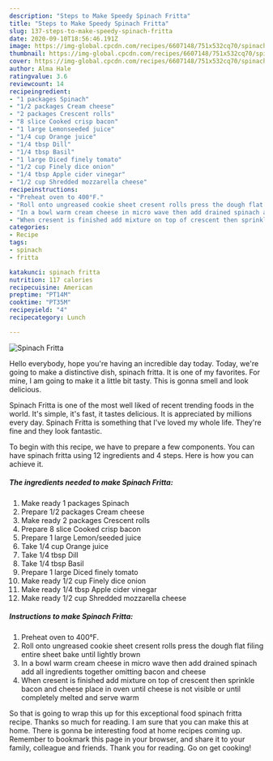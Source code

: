 ```yaml
---
description: "Steps to Make Speedy Spinach Fritta"
title: "Steps to Make Speedy Spinach Fritta"
slug: 137-steps-to-make-speedy-spinach-fritta
date: 2020-09-10T18:56:46.191Z
image: https://img-global.cpcdn.com/recipes/6607148/751x532cq70/spinach-fritta-recipe-main-photo.jpg
thumbnail: https://img-global.cpcdn.com/recipes/6607148/751x532cq70/spinach-fritta-recipe-main-photo.jpg
cover: https://img-global.cpcdn.com/recipes/6607148/751x532cq70/spinach-fritta-recipe-main-photo.jpg
author: Alma Hale
ratingvalue: 3.6
reviewcount: 14
recipeingredient:
- "1 packages Spinach"
- "1/2 packages Cream cheese"
- "2 packages Crescent rolls"
- "8 slice Cooked crisp bacon"
- "1 large Lemonseeded juice"
- "1/4 cup Orange juice"
- "1/4 tbsp Dill"
- "1/4 tbsp Basil"
- "1 large Diced finely tomato"
- "1/2 cup Finely dice onion"
- "1/4 tbsp Apple cider vinegar"
- "1/2 cup Shredded mozzarella cheese"
recipeinstructions:
- "Preheat oven to 400°F."
- "Roll onto ungreased cookie sheet cresent rolls press the dough flat filing entire sheet bake until lightly brown"
- "In a bowl warm cream cheese in micro wave then add drained spinach add all ingredients together omitting bacon and cheese"
- "When cresent is finished add mixture on top of crescent then sprinkle bacon and cheese place in oven until cheese is not visible or until completely melted and serve warm"
categories:
- Recipe
tags:
- spinach
- fritta

katakunci: spinach fritta 
nutrition: 117 calories
recipecuisine: American
preptime: "PT14M"
cooktime: "PT35M"
recipeyield: "4"
recipecategory: Lunch

---
```



![Spinach Fritta](https://img-global.cpcdn.com/recipes/6607148/751x532cq70/spinach-fritta-recipe-main-photo.jpg)

Hello everybody, hope you're having an incredible day today. Today, we're going to make a distinctive dish, spinach fritta. It is one of my favorites. For mine, I am going to make it a little bit tasty. This is gonna smell and look delicious.

Spinach Fritta is one of the most well liked of recent trending foods in the world. It's simple, it's fast, it tastes delicious. It is appreciated by millions every day. Spinach Fritta is something that I've loved my whole life. They're fine and they look fantastic.




To begin with this recipe, we have to prepare a few components. You can have spinach fritta using 12 ingredients and 4 steps. Here is how you can achieve it.

##### The ingredients needed to make Spinach Fritta:

1. Make ready 1 packages Spinach
1. Prepare 1/2 packages Cream cheese
1. Make ready 2 packages Crescent rolls
1. Prepare 8 slice Cooked crisp bacon
1. Prepare 1 large Lemon/seeded juice
1. Take 1/4 cup Orange juice
1. Take 1/4 tbsp Dill
1. Take 1/4 tbsp Basil
1. Prepare 1 large Diced finely tomato
1. Make ready 1/2 cup Finely dice onion
1. Make ready 1/4 tbsp Apple cider vinegar
1. Make ready 1/2 cup Shredded mozzarella cheese




##### Instructions to make Spinach Fritta:

1. Preheat oven to 400°F.
1. Roll onto ungreased cookie sheet cresent rolls press the dough flat filing entire sheet bake until lightly brown
1. In a bowl warm cream cheese in micro wave then add drained spinach add all ingredients together omitting bacon and cheese
1. When cresent is finished add mixture on top of crescent then sprinkle bacon and cheese place in oven until cheese is not visible or until completely melted and serve warm




So that is going to wrap this up for this exceptional food spinach fritta recipe. Thanks so much for reading. I am sure that you can make this at home. There is gonna be interesting food at home recipes coming up. Remember to bookmark this page in your browser, and share it to your family, colleague and friends. Thank you for reading. Go on get cooking!
